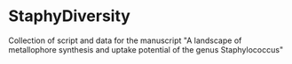 # StaphyDiversity
Collection of script and data for the manuscript "A landscape of metallophore synthesis and uptake potential of the genus Staphylococcus"
